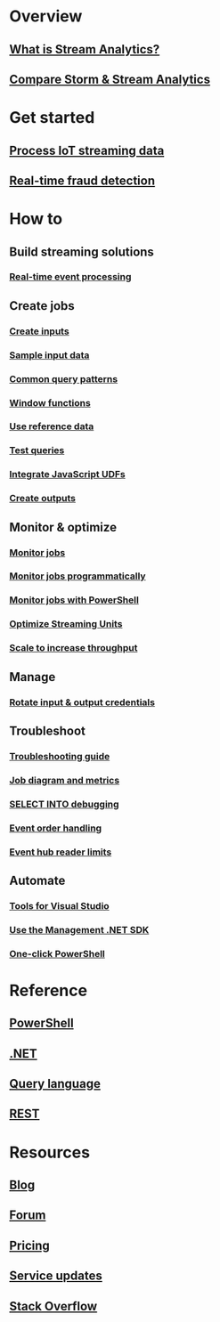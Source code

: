 # Overview
## [What is Stream Analytics?](stream-analytics-introduction.md)
## [Compare Storm & Stream Analytics](stream-analytics-comparison-storm.md)

# Get started
## [Process IoT streaming data](stream-analytics-get-started-with-azure-stream-analytics-to-process-data-from-iot-devices.md)
## [Real-time fraud detection](stream-analytics-real-time-fraud-detection.md)
<!-- Not Available ## [Analyze data with Power BI](stream-analytics-power-bi-dashboard.md) -->

# How to

## Build streaming solutions
<!-- Not Available ### [Social media](stream-analytics-twitter-sentiment-analysis-trends.md) -->
<!-- Not Available ### [Real-time scoring with Machine Learning](stream-analytics-machine-learning-integration-tutorial.md) -->
### [Real-time event processing](stream-analytics-real-time-event-processing-reference-architecture.md)

## Create jobs
### [Create inputs](stream-analytics-define-inputs.md)
### [Sample input data](stream-analytics-sample-data-input.md)
### [Common query patterns](stream-analytics-stream-analytics-query-patterns.md)
### [Window functions](stream-analytics-window-functions.md)
### [Use reference data](stream-analytics-use-reference-data.md)
### [Test queries](stream-analytics-test-query.md)
### [Integrate JavaScript UDFs](stream-analytics-javascript-user-defined-functions.md)
<!-- Not Available ### [Integrate REST API & Machine Learning](stream-analytics-how-to-configure-azure-machine-learning-endpoints-in-stream-analytics.md) -->
### [Create outputs](stream-analytics-define-outputs.md)
<!-- Not Available ### [Output to Azure Functions](stream-analytics-functions-redis.md) -->
<!-- Not Available ### [Output to Data Lake Store](stream-analytics-data-lake-output.md) -->
<!-- Not Available ### [Output to DocumentDB](stream-analytics-documentdb-output.md) -->

## Monitor & optimize
<!-- Not Available ### [Add alerts](stream-analytics-set-up-alerts.md) -->
### [Monitor jobs](stream-analytics-monitoring.md)
### [Monitor jobs programmatically](stream-analytics-monitor-jobs.md)
### [Monitor jobs with PowerShell](stream-analytics-monitor-and-manage-jobs-use-powershell.md)
### [Optimize Streaming Units](stream-analytics-streaming-unit-consumption.md)
### [Scale to increase throughput](stream-analytics-scale-jobs.md)
<!-- Not Available ### [Scale for Machine Learning functions](stream-analytics-scale-with-machine-learning-functions.md) -->
## Manage
### [Rotate input & output credentials](stream-analytics-login-credentials-inputs-outputs.md)
<!-- Not Available ### [Job reliability during updates](stream-analytics-job-reliability.md) -->

## Troubleshoot
### [Troubleshooting guide](stream-analytics-troubleshooting-guide.md)
<!-- Not Available ### [Resource health blade](stream-analytics-resource-health.md) -->
### [Job diagram and metrics](stream-analytics-job-diagram-with-metrics.md)
### [SELECT INTO debugging](stream-analytics-select-into.md)
### [Event order handling](stream-analytics-out-of-order-and-late-events.md)
### [Event hub reader limits](stream-analytics-event-hub-consumer-groups.md)
<!-- Not Available ### [Diagnostics logs](stream-analytics-job-diagnostic-logs.md) -->

## Automate
### [Tools for Visual Studio](stream-analytics-tools-for-visual-studio.md)
### [Use the Management .NET SDK](stream-analytics-dotnet-management-sdk.md)
### [One-click PowerShell](https://github.com/Azure/azure-stream-analytics/tree/master/Samples/ASAOneClick)

# Reference
## [PowerShell](https://docs.microsoft.com/powershell/module/azurerm.streamanalytics)
## [.NET](https://docs.microsoft.com/dotnet/api/microsoft.azure.management.streamanalytics)
## [Query language](https://msdn.microsoft.com/library/azure/dn834998)
## [REST](https://docs.microsoft.com/rest/api/streamanalytics)

# Resources
<!-- Not Available ## [Azure Roadmap](https://azure.microsoft.com/roadmap/) -->
## [Blog](http://blogs.msdn.com/b/streamanalytics/)
<!-- Not Available ## [Feedback forum](http://feedback.azure.com/forums/270577-azure-stream-analytics) -->
## [Forum](https://social.msdn.microsoft.com/Forums/home?forum=AzureStreamAnalytics)
## [Pricing](https://www.azure.cn/pricing/details/stream-analytics/)
<!-- Not Available ## [Release notes](stream-analytics-release-notes.md)  -->
## [Service updates](https://azure.microsoft.com/updates/?product=stream-analytics)
## [Stack Overflow](http://stackoverflow.com/questions/tagged/azure-stream-analytics)
<!-- Not Available ## [Videos](https://azure.microsoft.com/documentation/videos/index/?services=stream-analytics) -->